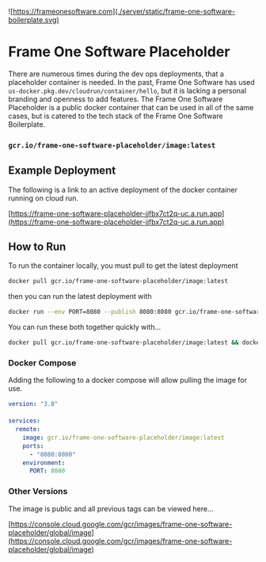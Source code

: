 ![https://frameonesoftware.com](./server/static/frame-one-software-boilerplate.svg)

# Frame One Software Placeholder
There are numerous times during the dev ops deployments, that a placeholder container is needed. In the past, Frame One Software has used `us-docker.pkg.dev/cloudrun/container/hello`, but it is lacking a personal branding and openness to add features. The Frame One Software Placeholder is a public docker container that can be used in all of the same cases, but is catered to the tech stack of the Frame One Software Boilerplate.

### `gcr.io/frame-one-software-placeholder/image:latest`

## Example Deployment
The following is a link to an active deployment of the docker container running on cloud run.

[https://frame-one-software-placeholder-jjfbx7ct2q-uc.a.run.app](https://frame-one-software-placeholder-jjfbx7ct2q-uc.a.run.app)

## How to Run

To run the container locally, you must pull to get the latest deployment
```bash
docker pull gcr.io/frame-one-software-placeholder/image:latest
```
then you can run the latest deployment with
```bash
docker run --env PORT=8080 --publish 8080:8080 gcr.io/frame-one-software-placeholder/image
```

You can run these both together quickly with...
```bash
docker pull gcr.io/frame-one-software-placeholder/image:latest && docker run --env PORT=8080 --publish 8080:8080 gcr.io/frame-one-software-placeholder/image
```

### Docker Compose
Adding the following to a docker compose will allow pulling the image for use.

```yml
version: "3.8"

services:
  remote:
    image: gcr.io/frame-one-software-placeholder/image:latest
    ports:
      - "8080:8080"
    environment:
      PORT: 8080
```

### Other Versions
The image is public and all previous tags can be viewed here...

[https://console.cloud.google.com/gcr/images/frame-one-software-placeholder/global/image](https://console.cloud.google.com/gcr/images/frame-one-software-placeholder/global/image)


